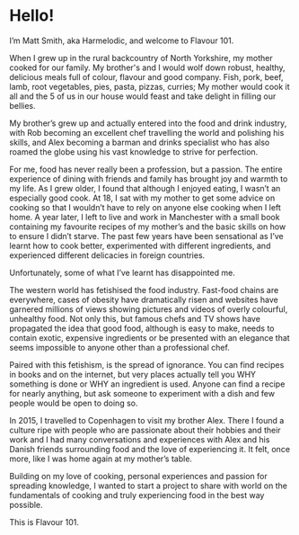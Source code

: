 # Hello!

I’m Matt Smith, aka Harmelodic, and welcome to Flavour 101.

When I grew up in the rural backcountry of North Yorkshire, my mother cooked for our family. My brother's and I would wolf down robust, healthy, delicious meals full of colour, flavour and good company. Fish, pork, beef, lamb, root vegetables, pies, pasta, pizzas, curries; My mother would cook it all and the 5 of us in our house would feast and take delight in filling our bellies.

My brother’s grew up and actually entered into the food and drink industry, with Rob becoming an excellent chef travelling the world and polishing his skills, and Alex becoming a barman and drinks specialist who has also roamed the globe using his vast knowledge to strive for perfection.

For me, food has never really been a profession, but a passion. The entire experience of dining with friends and family has brought joy and warmth to my life.
As I grew older, I found that although I enjoyed eating, I wasn’t an especially good cook. At 18, I sat with my mother to get some advice on cooking so that I wouldn’t have to rely on anyone else cooking when I left home. A year later, I left to live and work in Manchester with a small book containing my favourite recipes of my mother’s and the basic skills on how to ensure I didn’t starve.
The past few years have been sensational as I’ve learnt how to cook better, experimented with different ingredients, and experienced different delicacies in foreign countries.

Unfortunately, some of what I’ve learnt has disappointed me.

The western world has fetishised the food industry. Fast-food chains are everywhere, cases of obesity have dramatically risen and websites have garnered millions of views showing pictures and videos of overly colourful, unhealthy food. Not only this, but famous chefs and TV shows have propagated the idea that good food, although is easy to make, needs to contain exotic, expensive ingredients or be presented with an elegance that seems impossible to anyone other than a professional chef.

Paired with this fetishism, is the spread of ignorance. You can find recipes in books and on the internet, but very places actually tell you WHY something is done or WHY an ingredient is used. Anyone can find a recipe for nearly anything, but ask someone to experiment with a dish and few people would be open to doing so.

In 2015, I travelled to Copenhagen to visit my brother Alex. There I found a culture ripe with people who are passionate about their hobbies and their work and I had many conversations and experiences with Alex and his Danish friends surrounding food and the love of experiencing it.
It felt, once more, like I was home again at my mother’s table.

Building on my love of cooking, personal experiences and passion for spreading knowledge, I wanted to start a project to share with world on the fundamentals of cooking and truly experiencing food in the best way possible.

This is Flavour 101.
